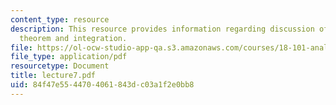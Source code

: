 ```yaml
---
content_type: resource
description: This resource provides information regarding discussion of inverse function
  theorem and integration.
file: https://ol-ocw-studio-app-qa.s3.amazonaws.com/courses/18-101-analysis-ii-fall-2005/84f47e5544704061843dc03a1f2e0bb8_lecture7.pdf
file_type: application/pdf
resourcetype: Document
title: lecture7.pdf
uid: 84f47e55-4470-4061-843d-c03a1f2e0bb8
---
```

